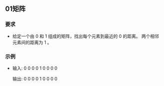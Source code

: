 ## 01矩阵
### 要求
* 给定一个由 0 和 1 组成的矩阵，找出每个元素到最近的 0 的距离。
  两个相邻元素间的距离为 1 。

### 示例
* 输入:
    0 0 0
    0 1 0
    0 0 0

    输出:
    0 0 0
    0 1 0
    0 0 0